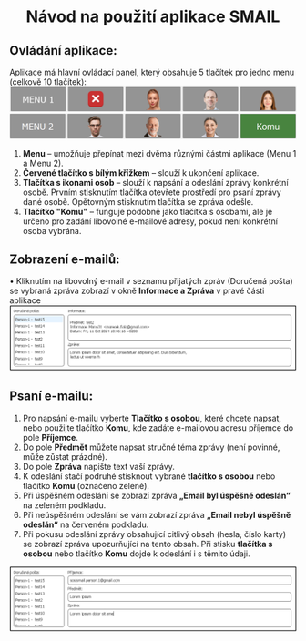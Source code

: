# <p align="center">Návod na použití aplikace SMAIL</p>
## Ovládání aplikace:
Aplikace má hlavní ovládací panel, který obsahuje 5 tlačítek pro jedno menu (celkově 10 tlačítek):  
 ![MENU_1](https://github.com/forsenior/senior-os/blob/3daeb1fbd1593ab65548e5757ea4223c1d4c719e/smail/screens/smail_menu1.png)
 ![MENU_2](https://github.com/forsenior/senior-os/blob/3daeb1fbd1593ab65548e5757ea4223c1d4c719e/smail/screens/smail_menu2_cz.png)
1.	**Menu** – umožňuje přepínat mezi dvěma různými částmi aplikace (Menu 1 a Menu 2).
2.	**Červené tlačítko s bílým křížkem** – slouží k ukončení aplikace.
3.	**Tlačítka s ikonami osob** – slouží k napsání a odeslání zprávy konkrétní osobě. Prvním stisknutím tlačítka otevřete prostředí pro psaní zprávy dané osobě. Opětovným stisknutím tlačítka se zpráva odešle.
4.	**Tlačítko "Komu"** – funguje podobně jako tlačítka s osobami, ale je určeno pro zadání libovolné e-mailové adresy, pokud není konkrétní osoba vybrána.
## Zobrazení e-mailů:
•	Kliknutím na libovolný e-mail v seznamu přijatých zpráv (Doručená pošta) se vybraná zpráva zobrazí v okně **Informace a Zpráva** v pravé části aplikace
 ![Email_content](https://github.com/forsenior/senior-os/blob/3daeb1fbd1593ab65548e5757ea4223c1d4c719e/smail/screens/smail_email_content_cz.png)
## Psaní e-mailu:
1.	Pro napsání e-mailu vyberte **Tlačítko s osobou**, které chcete napsat, nebo použijte tlačítko **Komu**, kde zadáte e-mailovou adresu příjemce do pole **Příjemce**. 
2.	Do pole **Předmět** můžete napsat stručné téma zprávy (není povinné, může zůstat prázdné).
3.	Do pole **Zpráva** napište text vaší zprávy.
4.	K odeslání stačí podruhé stisknout vybrané **tlačítko s osobou** nebo tlačítko **Komu** (označeno zeleně).
5.	Při úspěšném odeslání se zobrazí zpráva **„Email byl úspěšně odeslán“** na zeleném podkladu.
6.	Při neúspěšném odeslání se vám zobrazí zpráva **„Email nebyl úspěšně odeslán“** na červeném podkladu.
7.  Při pokusu odeslání zprávy obsahující citlivý obsah (hesla, číslo karty) se zobrazí zpráva upozurňující na tento obsah. Při stisku **tlačítka s osobou** nebo tlačítko **Komu** dojde k odeslání i s těmito údaji.

 ![Recipient_content](https://github.com/forsenior/senior-os/blob/3daeb1fbd1593ab65548e5757ea4223c1d4c719e/smail/screens/smail_recipient_content_cz.png)

